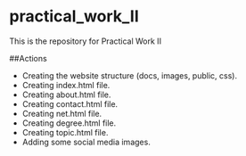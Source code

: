 # practical_work_II

This is the repository for Practical Work II

##Actions

- Creating the website structure (docs, images, public, css).
- Creating index.html file.
- Creating about.html file.
- Creating contact.html file.
- Creating net.html file.
- Creating degree.html file.
- Creating topic.html file.
- Adding some social media images.